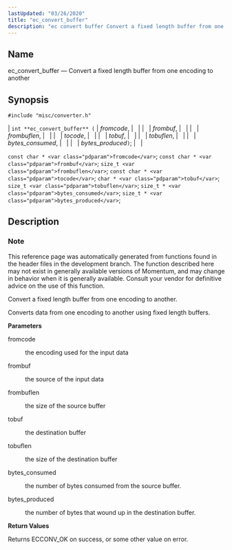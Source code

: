 ```yaml
---
lastUpdated: "03/26/2020"
title: "ec_convert_buffer"
description: "ec convert buffer Convert a fixed length buffer from one encoding to another int ec convert buffer fromcode frombuf frombuflen tocode tobuf tobuflen bytes consumed bytes produced const char fromcode const char frombuf size t frombuflen const char tocode char tobuf size t tobuflen size t bytes consumed size t..."
---
```


<a name="apis.ec_convert_buffer"></a> 
## Name

ec_convert_buffer — Convert a fixed length buffer from one encoding to another

## Synopsis

`#include "misc/converter.h"`

| `int **ec_convert_buffer** (` | <var class="pdparam">fromcode</var>, |   |
|   | <var class="pdparam">frombuf</var>, |   |
|   | <var class="pdparam">frombuflen</var>, |   |
|   | <var class="pdparam">tocode</var>, |   |
|   | <var class="pdparam">tobuf</var>, |   |
|   | <var class="pdparam">tobuflen</var>, |   |
|   | <var class="pdparam">bytes_consumed</var>, |   |
|   | <var class="pdparam">bytes_produced</var>`)`; |   |

`const char * <var class="pdparam">fromcode</var>`;
`const char * <var class="pdparam">frombuf</var>`;
`size_t <var class="pdparam">frombuflen</var>`;
`const char * <var class="pdparam">tocode</var>`;
`char * <var class="pdparam">tobuf</var>`;
`size_t <var class="pdparam">tobuflen</var>`;
`size_t * <var class="pdparam">bytes_consumed</var>`;
`size_t * <var class="pdparam">bytes_produced</var>`;<a name="idp47555168"></a> 
## Description

### Note

This reference page was automatically generated from functions found in the header files in the development branch. The function described here may not exist in generally available versions of Momentum, and may change in behavior when it is generally available. Consult your vendor for definitive advice on the use of this function.

Convert a fixed length buffer from one encoding to another.

Converts data from one encoding to another using fixed length buffers.

**<a name="idp47558576"></a> Parameters**

<dl class="variablelist">

<dt>fromcode</dt>

<dd>

the encoding used for the input data

</dd>

<dt>frombuf</dt>

<dd>

the source of the input data

</dd>

<dt>frombuflen</dt>

<dd>

the size of the source buffer

</dd>

<dt>tobuf</dt>

<dd>

the destination buffer

</dd>

<dt>tobuflen</dt>

<dd>

the size of the destination buffer

</dd>

<dt>bytes_consumed</dt>

<dd>

the number of bytes consumed from the source buffer.

</dd>

<dt>bytes_produced</dt>

<dd>

the number of bytes that wound up in the destination buffer.

</dd>

</dl>

**<a name="idp47572448"></a> Return Values**

Returns ECCONV_OK on success, or some other value on error.